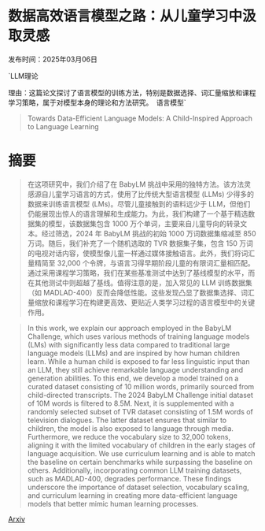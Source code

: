 # 数据高效语言模型之路：从儿童学习中汲取灵感

发布时间：2025年03月06日

`LLM理论

理由：这篇论文探讨了语言模型的训练方法，特别是数据选择、词汇量缩放和课程学习策略，属于对模型本身的理论和方法研究。` `语言模型`

> Towards Data-Efficient Language Models: A Child-Inspired Approach to Language Learning

# 摘要

> 在这项研究中，我们介绍了在 BabyLM 挑战中采用的独特方法。该方法灵感源自儿童学习语言的方式，使用了比传统大型语言模型 (LLMs) 少得多的数据来训练语言模型 (LMs)。尽管儿童接触到的语料远少于 LLM，但他们仍能展现出惊人的语言理解和生成能力。为此，我们构建了一个基于精选数据集的模型，该数据集包含 1000 万个单词，主要来自儿童导向的转录文本。经过筛选，2024 年 BabyLM 挑战的初始 1000 万词数据集缩减至 850 万词。随后，我们补充了一个随机选取的 TVR 数据集子集，包含 150 万词的电视对话内容，使模型像儿童一样通过媒体接触语言。此外，我们将词汇量精简至 32,000 个令牌，与语言习得早期阶段儿童的有限词汇量相匹配。通过采用课程学习策略，我们在某些基准测试中达到了基线模型的水平，而在其他测试中则超越了基线。值得注意的是，加入常见的 LLM 训练数据集（如 MADLAD-400）反而会降低性能。这些发现凸显了数据集选择、词汇量缩放和课程学习在构建更高效、更贴近人类学习过程的语言模型中的关键作用。

> In this work, we explain our approach employed in the BabyLM Challenge, which uses various methods of training language models (LMs) with significantly less data compared to traditional large language models (LLMs) and are inspired by how human children learn. While a human child is exposed to far less linguistic input than an LLM, they still achieve remarkable language understanding and generation abilities. To this end, we develop a model trained on a curated dataset consisting of 10 million words, primarily sourced from child-directed transcripts. The 2024 BabyLM Challenge initial dataset of 10M words is filtered to 8.5M. Next, it is supplemented with a randomly selected subset of TVR dataset consisting of 1.5M words of television dialogues. The latter dataset ensures that similar to children, the model is also exposed to language through media. Furthermore, we reduce the vocabulary size to 32,000 tokens, aligning it with the limited vocabulary of children in the early stages of language acquisition. We use curriculum learning and is able to match the baseline on certain benchmarks while surpassing the baseline on others. Additionally, incorporating common LLM training datasets, such as MADLAD-400, degrades performance. These findings underscore the importance of dataset selection, vocabulary scaling, and curriculum learning in creating more data-efficient language models that better mimic human learning processes.

[Arxiv](https://arxiv.org/abs/2503.04611)